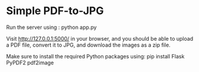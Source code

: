 # Simple PDF-to-JPG
Run the server using : python app.py


Visit http://127.0.0.1:5000/ in your browser, and you should be able to upload a PDF file, convert it to JPG, and download the images as a zip file.



Make sure to install the required Python packages using: pip install Flask PyPDF2 pdf2image
